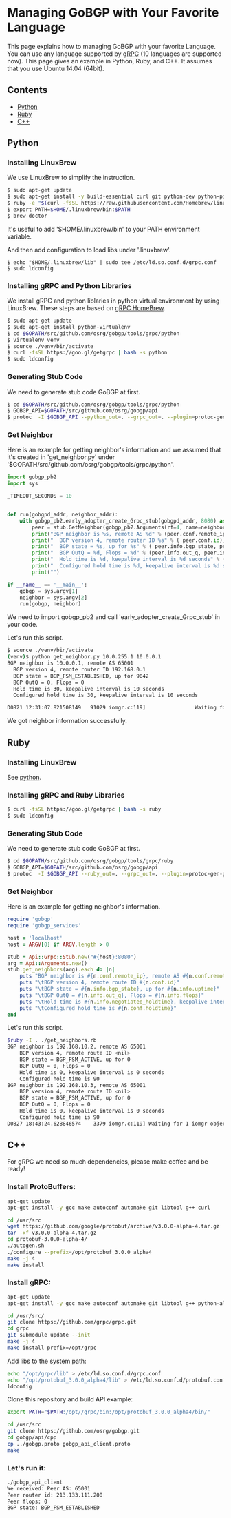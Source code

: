 # Managing GoBGP with Your Favorite Language

This page explains how to managing GoBGP with your favorite Language.
You can use any language supported by [gRPC](http://www.grpc.io/) (10
languages are supported now). This page gives an example in Python,
Ruby, and C++. It assumes that you use Ubuntu 14.04 (64bit).

## Contents

- [Python](#python)
- [Ruby](#ruby)
- [C++](#cpp)

## <a name="python"> Python

### Installing LinuxBrew

We use LinuxBrew to simplify the instruction.
```bash
$ sudo apt-get update
$ sudo apt-get install -y build-essential curl git python-dev python-pip m4 ruby
$ ruby -e "$(curl -fsSL https://raw.githubusercontent.com/Homebrew/linuxbrew/go/install)"
$ export PATH=$HOME/.linuxbrew/bin:$PATH
$ brew doctor
```
It's useful to add '$HOME/.linuxbrew/bin' to your PATH environment variable.

And then add configuration to load libs under '.linuxbrew'.
```
$ echo "$HOME/.linuxbrew/lib" | sudo tee /etc/ld.so.conf.d/grpc.conf
$ sudo ldconfig
```

### Installing gRPC and Python Libraries

We install gRPC and python liblaries in python virtual environment by using LinuxBrew.
These steps are based on [gRPC HomeBrew](https://github.com/grpc/homebrew-grpc).

```bash
$ sudo apt-get update
$ sudo apt-get install python-virtualenv
$ cd $GOPATH/src/github.com/osrg/gobgp/tools/grpc/python
$ virtualenv venv
$ source ./venv/bin/activate
$ curl -fsSL https://goo.gl/getgrpc | bash -s python
$ sudo ldconfig
```

### Generating Stub Code

We need to generate stub code GoBGP at first.
```bash
$ cd $GOPATH/src/github.com/osrg/gobgp/tools/grpc/python
$ GOBGP_API=$GOPATH/src/github.com/osrg/gobgp/api
$ protoc  -I $GOBGP_API --python_out=. --grpc_out=. --plugin=protoc-gen-grpc=`which grpc_python_plugin` $GOBGP_API/gobgp.proto
```

### Get Neighbor

Here is an example for getting neighbor's information and we assumed that it's created in 'get_neighbor.py' under '$GOPATH/src/github.com/osrg/gobgp/tools/grpc/python'.
```python
import gobgp_pb2
import sys

_TIMEOUT_SECONDS = 10


def run(gobgpd_addr, neighbor_addr):
    with gobgp_pb2.early_adopter_create_Grpc_stub(gobgpd_addr, 8080) as stub:
        peer = stub.GetNeighbor(gobgp_pb2.Arguments(rf=4, name=neighbor_addr), _TIMEOUT_SECONDS)
        print("BGP neighbor is %s, remote AS %d" % (peer.conf.remote_ip, peer.conf.remote_as))
        print("  BGP version 4, remote router ID %s" % ( peer.conf.id))
        print("  BGP state = %s, up for %s" % ( peer.info.bgp_state, peer.info.uptime))
        print("  BGP OutQ = %d, Flops = %d" % (peer.info.out_q, peer.info.flops))
        print("  Hold time is %d, keepalive interval is %d seconds" % ( peer.info.negotiated_holdtime, peer.info.keepalive_interval))
        print("  Configured hold time is %d, keepalive interval is %d seconds" % ( peer.conf.holdtime, peer.conf.keepalive_interval))
        print("")

if __name__ == '__main__':
    gobgp = sys.argv[1]
    neighbor = sys.argv[2]
    run(gobgp, neighbor)
```

We need to import gobgp_pb2 and call 'early_adopter_create_Grpc_stub' in your code.

Let's run this script.

```bash
$ source ./venv/bin/activate
(venv)$ python get_neighbor.py 10.0.255.1 10.0.0.1
BGP neighbor is 10.0.0.1, remote AS 65001
  BGP version 4, remote router ID 192.168.0.1
  BGP state = BGP_FSM_ESTABLISHED, up for 9042
  BGP OutQ = 0, Flops = 0
  Hold time is 30, keepalive interval is 10 seconds
  Configured hold time is 30, keepalive interval is 10 seconds

D0821 12:31:07.821508149   91029 iomgr.c:119]                Waiting for 1 iomgr objects to be destroyed and executing final callbacks

```

We got neighbor information successfully.

## <a name="ruby"> Ruby

### Installing LinuxBrew

See [python](#python).


### Installing gRPC and Ruby Libraries

```bash
$ curl -fsSL https://goo.gl/getgrpc | bash -s ruby
$ sudo ldconfig
```

### Generating Stub Code

We need to generate stub code GoBGP at first.
```bash
$ cd $GOPATH/src/github.com/osrg/gobgp/tools/grpc/ruby
$ GOBGP_API=$GOPATH/src/github.com/osrg/gobgp/api
$ protoc  -I $GOBGP_API --ruby_out=. --grpc_out=. --plugin=protoc-gen-grpc=`which grpc_ruby_plugin` $GOBGP_API/gobgp.proto
```

### Get Neighbor

Here is an example for getting neighbor's information.
```ruby
require 'gobgp'
require 'gobgp_services'

host = 'localhost'
host = ARGV[0] if ARGV.length > 0

stub = Api::Grpc::Stub.new("#{host}:8080")
arg = Api::Arguments.new()
stub.get_neighbors(arg).each do |n|
    puts "BGP neighbor is #{n.conf.remote_ip}, remote AS #{n.conf.remote_as}"
    puts "\tBGP version 4, remote route ID #{n.conf.id}"
    puts "\tBGP state = #{n.info.bgp_state}, up for #{n.info.uptime}"
    puts "\tBGP OutQ = #{n.info.out_q}, Flops = #{n.info.flops}"
    puts "\tHold time is #{n.info.negotiated_holdtime}, keepalive interval is #{n.info.keepalive_interval} seconds"
    puts "\tConfigured hold time is #{n.conf.holdtime}"
end
```

Let's run this script.

```bash
$ruby -I . ./get_neighbors.rb
BGP neighbor is 192.168.10.2, remote AS 65001
    BGP version 4, remote route ID <nil>
    BGP state = BGP_FSM_ACTIVE, up for 0
    BGP OutQ = 0, Flops = 0
    Hold time is 0, keepalive interval is 0 seconds
    Configured hold time is 90
BGP neighbor is 192.168.10.3, remote AS 65001
    BGP version 4, remote route ID <nil>
    BGP state = BGP_FSM_ACTIVE, up for 0
    BGP OutQ = 0, Flops = 0
    Hold time is 0, keepalive interval is 0 seconds
    Configured hold time is 90
D0827 18:43:24.628846574    3379 iomgr.c:119] Waiting for 1 iomgr objects to be destroyed and executing final callbacks
```

## <a name="cpp"> C++

For gRPC we need so much dependencies, please make coffee and be ready!

### Install ProtoBuffers:
```bash
apt-get update
apt-get install -y gcc make autoconf automake git libtool g++ curl

cd /usr/src
wget https://github.com/google/protobuf/archive/v3.0.0-alpha-4.tar.gz
tar -xf v3.0.0-alpha-4.tar.gz
cd protobuf-3.0.0-alpha-4/
./autogen.sh
./configure --prefix=/opt/protobuf_3.0.0_alpha4
make -j 4
make install
```

### Install gRPC:
```bash
apt-get update
apt-get install -y gcc make autoconf automake git libtool g++ python-all-dev python-virtualenv

cd /usr/src/
git clone https://github.com/grpc/grpc.git
cd grpc
git submodule update --init
make -j 4
make install prefix=/opt/grpc
```

Add libs to the system path:
```bash
echo "/opt/grpc/lib" > /etc/ld.so.conf.d/grpc.conf
echo "/opt/protobuf_3.0.0_alpha4/lib" > /etc/ld.so.conf.d/protobuf.conf
ldconfig
```

Clone this repository and build API example:
```bash
export PATH="$PATH:/opt//grpc/bin:/opt/protobuf_3.0.0_alpha4/bin/"

cd /usr/src
git clone https://github.com/osrg/gobgp.git
cd gobgp/api/cpp
cp ../gobgp.proto gobgp_api_client.proto
make
```

### Let's run it:
```bash
./gobgp_api_client
We received: Peer AS: 65001
Peer router id: 213.133.111.200
Peer flops: 0
BGP state: BGP_FSM_ESTABLISHED
```
